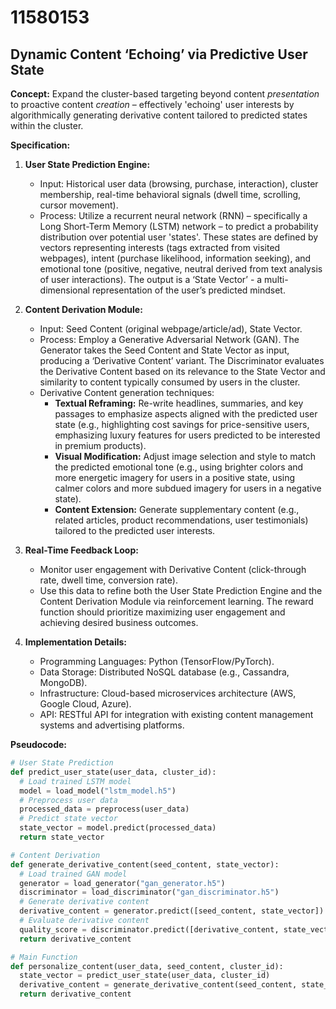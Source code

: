 # 11580153

## Dynamic Content ‘Echoing’ via Predictive User State

**Concept:** Expand the cluster-based targeting beyond content *presentation* to proactive content *creation* – effectively 'echoing' user interests by algorithmically generating derivative content tailored to predicted states within the cluster.

**Specification:**

1.  **User State Prediction Engine:**
    *   Input: Historical user data (browsing, purchase, interaction), cluster membership, real-time behavioral signals (dwell time, scrolling, cursor movement).
    *   Process: Utilize a recurrent neural network (RNN) – specifically a Long Short-Term Memory (LSTM) network – to predict a probability distribution over potential user 'states'. These states are defined by vectors representing interests (tags extracted from visited webpages), intent (purchase likelihood, information seeking), and emotional tone (positive, negative, neutral derived from text analysis of user interactions). The output is a ‘State Vector’ - a multi-dimensional representation of the user’s predicted mindset.

2.  **Content Derivation Module:**
    *   Input: Seed Content (original webpage/article/ad), State Vector.
    *   Process: Employ a Generative Adversarial Network (GAN). The Generator takes the Seed Content and State Vector as input, producing a ‘Derivative Content’ variant. The Discriminator evaluates the Derivative Content based on its relevance to the State Vector and similarity to content typically consumed by users in the cluster.
    *   Derivative Content generation techniques:
        *   **Textual Reframing:** Re-write headlines, summaries, and key passages to emphasize aspects aligned with the predicted user state (e.g., highlighting cost savings for price-sensitive users, emphasizing luxury features for users predicted to be interested in premium products).
        *   **Visual Modification:** Adjust image selection and style to match the predicted emotional tone (e.g., using brighter colors and more energetic imagery for users in a positive state, using calmer colors and more subdued imagery for users in a negative state).
        *   **Content Extension:** Generate supplementary content (e.g., related articles, product recommendations, user testimonials) tailored to the predicted user interests.

3.  **Real-Time Feedback Loop:**
    *   Monitor user engagement with Derivative Content (click-through rate, dwell time, conversion rate).
    *   Use this data to refine both the User State Prediction Engine and the Content Derivation Module via reinforcement learning. The reward function should prioritize maximizing user engagement and achieving desired business outcomes.

4.  **Implementation Details:**
    *   Programming Languages: Python (TensorFlow/PyTorch).
    *   Data Storage: Distributed NoSQL database (e.g., Cassandra, MongoDB).
    *   Infrastructure: Cloud-based microservices architecture (AWS, Google Cloud, Azure).
    *   API: RESTful API for integration with existing content management systems and advertising platforms.

**Pseudocode:**

```python
# User State Prediction
def predict_user_state(user_data, cluster_id):
  # Load trained LSTM model
  model = load_model("lstm_model.h5")
  # Preprocess user data
  processed_data = preprocess(user_data)
  # Predict state vector
  state_vector = model.predict(processed_data)
  return state_vector

# Content Derivation
def generate_derivative_content(seed_content, state_vector):
  # Load trained GAN model
  generator = load_generator("gan_generator.h5")
  discriminator = load_discriminator("gan_discriminator.h5")
  # Generate derivative content
  derivative_content = generator.predict([seed_content, state_vector])
  # Evaluate derivative content
  quality_score = discriminator.predict([derivative_content, state_vector])
  return derivative_content

# Main Function
def personalize_content(user_data, seed_content, cluster_id):
  state_vector = predict_user_state(user_data, cluster_id)
  derivative_content = generate_derivative_content(seed_content, state_vector)
  return derivative_content
```